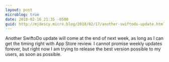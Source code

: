 ```yaml
---
layout: post
microblog: true
date: 2018-02-16 21:35 -0500
guid: http://mjdescy.micro.blog/2018/02/17/another-swiftodo-update.html
---
```

Another SwiftoDo update will come at the end of next week, as long as I can get the timing right with App Store review. I cannot promise weekly updates forever, but right now I am trying to release the best version possible to my users, as soon as possible.
